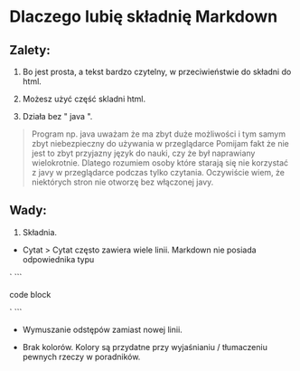 
# Dlaczego lubię składnię Markdown

## Zalety:

1. Bo jest prosta, a tekst bardzo czytelny, w przeciwieństwie do składni do html.

2. Możesz użyć część skladni html.

3. Działa bez " java ".

> Program np. java uważam że ma zbyt duże możliwości i tym samym zbyt niebezpieczny do używania w przeglądarce
> Pomijam fakt że nie jest to zbyt przyjazny język do nauki, czy że był naprawiany wielokrotnie.
> Dlatego rozumiem osoby które starają się nie korzystać z javy w przeglądarce podczas tylko czytania.
> Oczywiście wiem, że niektórych stron nie otworzę bez włączonej javy.

## Wady:

1. Składnia.
- Cytat >
Cytat często zawiera wiele linii. Markdown nie posiada odpowiednika typu

` ```

 code block

` ```
 
- Wymuszanie odstępów zamiast nowej linii.

- Brak kolorów. 
Kolory są przydatne przy wyjaśnianiu / tłumaczeniu pewnych rzeczy w poradników.
